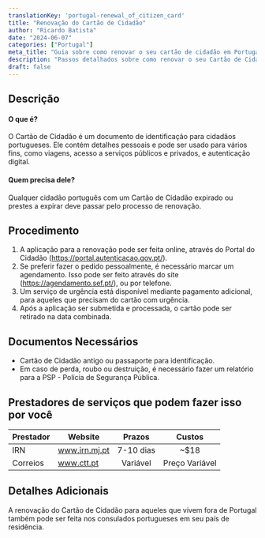 ```yaml
---
translationKey: 'portugal-renewal_of_citizen_card'
title: "Renovação do Cartão de Cidadão"
author: "Ricardo Batista"
date: "2024-06-07"
categories: ["Portugal"]
meta_title: "Guia sobre como renovar o seu cartão de cidadão em Portugal"
description: "Passos detalhados sobre como renovar o seu Cartão de Cidadão Português"
draft: false
---
```


## Descrição
#### O que é?
O Cartão de Cidadão é um documento de identificação para cidadãos portugueses. Ele contém detalhes pessoais e pode ser usado para vários fins, como viagens, acesso a serviços públicos e privados, e autenticação digital.

#### Quem precisa dele?
Qualquer cidadão português com um Cartão de Cidadão expirado ou prestes a expirar deve passar pelo processo de renovação.

## Procedimento
1. A aplicação para a renovação pode ser feita online, através do Portal do Cidadão (https://portal.autenticacao.gov.pt/).
2. Se preferir fazer o pedido pessoalmente, é necessário marcar um agendamento. Isso pode ser feito através do site (https://agendamento.sef.pt/), ou por telefone.
3. Um serviço de urgência está disponível mediante pagamento adicional, para aqueles que precisam do cartão com urgência.
4. Após a aplicação ser submetida e processada, o cartão pode ser retirado na data combinada.

## Documentos Necessários
- Cartão de Cidadão antigo ou passaporte para identificação.
- Em caso de perda, roubo ou destruição, é necessário fazer um relatório para a PSP - Polícia de Segurança Pública.

## Prestadores de serviços que podem fazer isso por você

| Prestador           |     Website                        |     Prazos       |       Custos     |
| --------------- | ---------------                    |  :-------------:  | :-------------: |
| IRN             |  www.irn.mj.pt                     |      7-10 dias    |        ~$18     |
| Correios        |  www.ctt.pt                        |      Variável     |    Preço Variável |

## Detalhes Adicionais
A renovação do Cartão de Cidadão para aqueles que vivem fora de Portugal também pode ser feita nos consulados portugueses em seu país de residência.
